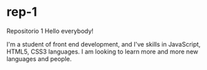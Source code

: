 # rep-1
Repositorio 1
Hello everybody!

I'm a student of front end development, and I've skills in JavaScript, HTML5, CSS3 languages. I am looking to learn more and more new languages ​​and people.
